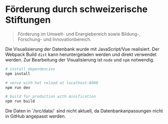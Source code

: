 # Förderung durch schweizerische Stiftungen

> Förderung im Umwelt- und Energiebereich sowie Bildung-, Forschung- und Innovationbereich.

Die Visualisierung der Datenbank wurde mit JavaScript/Vue realisiert. Der Webpack Build `dist` kann heruntergeladen werden und direkt verwendet werden. Zur Bearbeitung der Visualisierung ist `node` und `npm` notwendig.

```bash
# install dependencies
npm install

# serve with hot reload at localhost:8080
npm run dev

# build for production with minification
npm run build
```

<aside class="warning">
  Die Daten in `/src/data/` sind nicht aktuell, da Datenbankanpassungen nicht in GitHub angepasst werden.
</aside>
